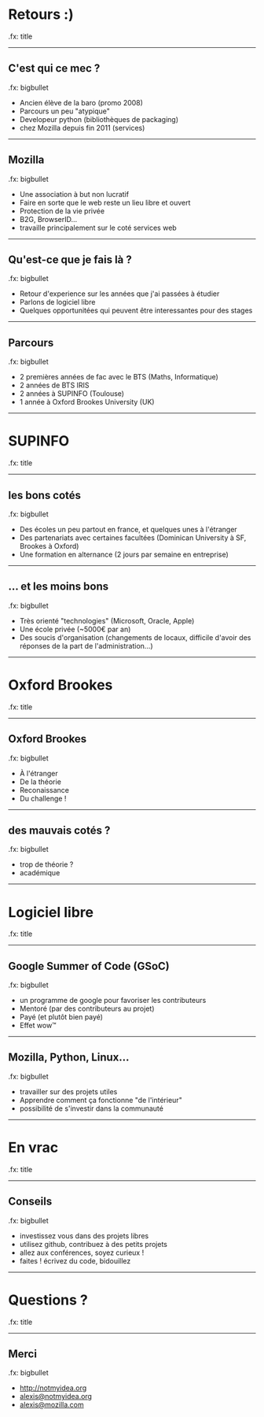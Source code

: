 # Retours :)

.fx: title

---

## C'est qui ce mec ?

.fx: bigbullet

* Ancien élève de la baro (promo 2008)
* Parcours un peu "atypique"
* Developeur python (bibliothèques de packaging)
* chez Mozilla depuis fin 2011 (services)

---

## Mozilla

.fx: bigbullet

* Une association à but non lucratif
* Faire en sorte que le web reste un lieu libre et ouvert
* Protection de la vie privée
* B2G, BrowserID…
* travaille principalement sur le coté services web

---

## Qu'est-ce que je fais là ?

.fx: bigbullet

* Retour d'experience sur les années que j'ai passées à étudier
* Parlons de logiciel libre
* Quelques opportunitées qui peuvent être interessantes pour des stages

---

## Parcours

.fx: bigbullet

* 2 premières années de fac avec le BTS (Maths, Informatique)
* 2 années de BTS IRIS
* 2 années à SUPINFO (Toulouse)
* 1 année à Oxford Brookes University (UK)

---

# SUPINFO

.fx: title

---

## les bons cotés

.fx: bigbullet

* Des écoles un peu partout en france, et quelques unes à l'étranger
* Des partenariats avec certaines facultées (Dominican University à SF, Brookes
  à Oxford)
* Une formation en alternance (2 jours par semaine en entreprise)

---

## … et les moins bons

.fx: bigbullet

* Très orienté "technologies" (Microsoft, Oracle, Apple)
* Une école privée (~5000€ par an)
* Des soucis d'organisation (changements de locaux, difficile d'avoir des
  réponses de la part de l'administration…)

---

# Oxford Brookes

.fx: title

---

## Oxford Brookes

.fx: bigbullet

* À l'étranger
* De la théorie
* Reconaissance
* Du challenge !


---

## des mauvais cotés ?

.fx: bigbullet

* trop de théorie ?
* académique

---

# Logiciel libre

.fx: title

---

## Google Summer of Code (GSoC)

.fx: bigbullet

* un programme de google pour favoriser les contributeurs
* Mentoré (par des contributeurs au projet)
* Payé (et plutôt bien payé)
* Effet wow™

---

## Mozilla, Python, Linux…

.fx: bigbullet

* travailler sur des projets utiles
* Apprendre comment ça fonctionne "de l'intérieur"
* possibilité de s'investir dans la communauté


---

# En vrac

.fx: title

---

## Conseils

.fx: bigbullet

* investissez vous dans des projets libres
* utilisez github, contribuez à des petits projets
* allez aux conférences, soyez curieux !
* faites ! écrivez du code, bidouillez


---

# Questions ?

.fx: title

---

## Merci

.fx: bigbullet

* http://notmyidea.org
* alexis@notmyidea.org
* alexis@mozilla.com
